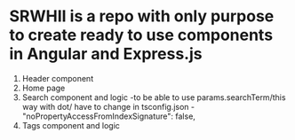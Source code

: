 # SRWHII is a repo with only purpose to create ready to use components in Angular and Express.js

1. Header component
2. Home page
3. Search component and logic
   -to be able to use params.searchTerm/this way with dot/ have to change in tsconfig.json - "noPropertyAccessFromIndexSignature": false,
4. Tags component and logic
